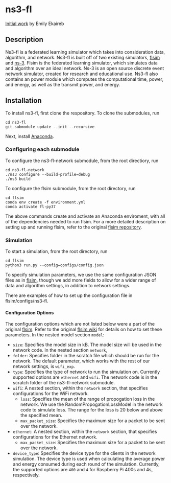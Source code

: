 # ns3-fl

[Initial work](https://github.com/eekaireb/ns3-fl) by Emily Ekaireb

## Description 
Ns3-fl is a federated learning simulator which takes into consideration data, algorithm, and network. Ns3-fl is built off of two existing simulators, [flsim](https://github.com/iQua/flsim) and [ns-3](https://www.nsnam.org). Flsim is the federated learning simulator, which simulates data and algorithm over an ideal network. Ns-3 is an open source discrete event network simulator, created for research and educational use. 
Ns3-fl also contains an power module which computes the computational time, power, and energy, as well as the transmit power, and energy. 

## Installation 
To install ns3-fl, first clone the respository. To clone the submodules, run 

    cd ns3-fl
    git submodule update --init --recursive
    
Next, install [Anaconda](https://www.anaconda.com/products/individual). 

### Configuring each submodule
To configure the ns3-fl-network submodule, from the root directiory, run
    
    cd ns3-fl-network
    ./ns3 configure --build-profile=debug
    ./ns3 build

To configure the flsim submodule, from the root directory, run
    
    cd flsim
    conda env create -f environment.yml
    conda activate fl-py37
    
 The above commands create and activate an Anaconda enviroment, with all of the dependencies needed to run flsim. For a more detailed description on setting up and running flsim, refer to the original [flsim repository](https://github.com/iQua/flsim).
 
### Simulation 
To start a simulation, from the root directory, run 

    cd flsim
    python3 run.py --config=configs/config.json 
    
To specify simulation parameters, we use the same configuration JSON files as in [flsim](https://github.com/iQua/flsim), though we add more fields to allow for a wider range of data and algorithm settings, in addition to network settings. 

There are examples of how to set up the configuration file in flsim/configs/ns3-fl.

#### Configuration Options 
The configuration options which are not listed below were a part of the original [flsim](https://github.com/iQua/flsim). Refer to the original [flsim wiki](https://github.com/iQua/flsim/wiki/Configuration) for details on how to set these parameters. 
In the nested model section `model`: 
* `size`: Specifies the model size in kB. The model size will be used in the network code. 
In the nested section `network`, 
* `folder`: Specifies folder in the scratch file which should be run for the network. The default parameter, which works with the rest of our network settings, is `wifi_exp`. 
* `type`: Specifies the type of network to run the simulation on. Currently supported options are `ethernet` and `wifi`. The network code is in the scratch folder of the ns3-fl-network submodule. 
* `wifi`: A nested section, within the `network` section, that specifies configurations for the WiFi network. 
    * `loss`: Specifies the mean of the range of propogation loss in the network. We use the RandomPropogationLossModel in the network code to simulate loss. The range for the loss is 20 below and above the specified mean. 
    * `max_packet_size`: Specifies the maximum size for a packet to be sent over the network. 
* `ethernet`: A nested section, within the `network` section, that specifies configurations for the Ethernet network. 
    * `max_packet_size`: Specifies the maximum size for a packet to be sent over the network. 
* `device_type`: Specifies the device type for the clients in the network simulation. The device type is used when calculating the average power and energy consumed during each round of the simulation. Currently, the supported options are `400` and `4` for Raspberry Pi 400s and 4s, respectively.

